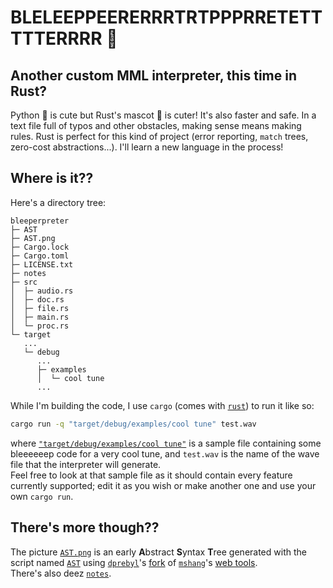 # BLELEEPPEERERRRTRTPPPRRETETTTTTERRRR 🤖
## Another custom MML interpreter, this time in Rust?  
Python 🐍 is cute but Rust's mascot 🦀 is cuter! It's also faster and safe.
In a text file full of typos and other obstacles, making sense means making rules.
Rust is perfect for this kind of project (error reporting, `match` trees, zero-cost abstractions...). I'll learn a new language in the process!
## Where is it??
Here's a directory tree:
```
bleeperpreter
├─ AST
├─ AST.png
├─ Cargo.lock
├─ Cargo.toml
├─ LICENSE.txt
├─ notes
├─ src
│  ├─ audio.rs
│  ├─ doc.rs
│  ├─ file.rs
│  ├─ main.rs
│  └─ proc.rs
└─ target
   ...
   └─ debug
      ...
      ├─ examples
      │  └─ cool tune
      ...
```
While I'm building the code, I use `cargo` (comes with [`rust`](https://rustup.rs/)) to run it like so:
```bash
cargo run -q "target/debug/examples/cool tune" test.wav
```
where [`"target/debug/examples/cool tune"`](target/debug/examples/cool%20tune) is a sample file containing some bleeeeeep code for a very cool tune, and `test.wav` is the name of the wave file
that the interpreter will generate.  
Feel free to look at that sample file as it should contain every feature currently supported; edit it as you wish or make another one and use your own `cargo run`.
## There's more though??
The picture [`AST.png`](AST.png) is an early **A**bstract **S**yntax **T**ree generated with the script named [`AST`](AST) using [`dprebyl`](https://github.com/dprebyl)'s [fork](https://dprebyl.github.io/syntree/) of [`mshang`](https://github.com/mshang)'s [web tools](https://github.com/mshang/syntree).  
There's also deez [`notes`](notes).